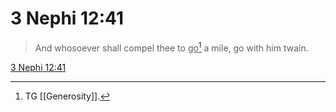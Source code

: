 # 3 Nephi 12:41

> And whosoever shall compel thee to <u>go</u>[^a] a mile, go with him twain.

[3 Nephi 12:41](https://www.churchofjesuschrist.org/study/scriptures/bofm/3-ne/12?lang=eng&id=p41#p41)


[^a]: TG [[Generosity]].
